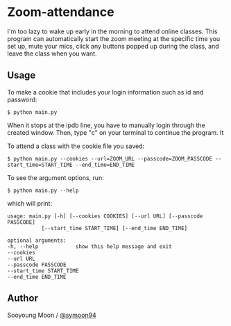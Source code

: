 # Zoom-attendance

I'm too lazy to wake up early in the morning to attend online classes. This program can automatically start the zoom meeting at the specific time you set up, mute your mics, click any buttons popped up during the class, and leave the class when you want.

## Usage

To make a cookie that includes your login information such as id and password:

    $ python main.py

When it stops at the ipdb line, you have to manually login through the created window. Then, type "c" on your terminal to continue the program. It 

To attend a class with the cookie file you saved:

    $ python main.py --cookies --url=ZOOM_URL --passcode=ZOOM_PASSCODE --start_time=START_TIME --end_time=END_TIME

To see the argument options, run:

    $ python main.py --help

which will print:

    usage: main.py [-h] [--cookies COOKIES] [--url URL] [--passcode PASSCODE]
               [--start_time START_TIME] [--end_time END_TIME]

    optional arguments:
    -h, --help            show this help message and exit
    --cookies
    --url URL
    --passcode PASSCODE
    --start_time START_TIME
    --end_time END_TIME


## Author

Sooyoung Moon / [@symoon94](https://www.facebook.com/msy0128) 

<style>
code {
  white-space : pre-wrap !important;
}
</style>